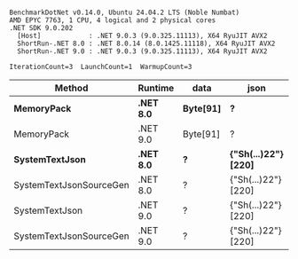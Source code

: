 ```

BenchmarkDotNet v0.14.0, Ubuntu 24.04.2 LTS (Noble Numbat)
AMD EPYC 7763, 1 CPU, 4 logical and 2 physical cores
.NET SDK 9.0.202
  [Host]            : .NET 9.0.3 (9.0.325.11113), X64 RyuJIT AVX2
  ShortRun-.NET 8.0 : .NET 8.0.14 (8.0.1425.11118), X64 RyuJIT AVX2
  ShortRun-.NET 9.0 : .NET 9.0.3 (9.0.325.11113), X64 RyuJIT AVX2

IterationCount=3  LaunchCount=1  WarmupCount=3  

```
| Method                  | Runtime  | data     | json                | Mean        | Error      | StdDev   | Min         | Max         | Gen0   | Allocated |
|------------------------ |--------- |--------- |-------------------- |------------:|-----------:|---------:|------------:|------------:|-------:|----------:|
| **MemoryPack**              | **.NET 8.0** | **Byte[91]** | **?**                   |    **74.32 ns** |  **23.977 ns** | **1.314 ns** |    **72.88 ns** |    **75.46 ns** | **0.0100** |     **168 B** |
| MemoryPack              | .NET 9.0 | Byte[91] | ?                   |    66.05 ns |   4.271 ns | 0.234 ns |    65.86 ns |    66.31 ns | 0.0100 |     168 B |
| **SystemTextJson**          | **.NET 8.0** | **?**        | **{&quot;Sh(...)22&quot;} [220]** | **1,194.10 ns** |  **23.269 ns** | **1.275 ns** | **1,192.73 ns** | **1,195.25 ns** | **0.0095** |     **168 B** |
| SystemTextJsonSourceGen | .NET 8.0 | ?        | {&quot;Sh(...)22&quot;} [220] | 1,157.28 ns |  53.010 ns | 2.906 ns | 1,155.15 ns | 1,160.59 ns | 0.0095 |     168 B |
| SystemTextJson          | .NET 9.0 | ?        | {&quot;Sh(...)22&quot;} [220] | 1,162.20 ns | 138.001 ns | 7.564 ns | 1,153.82 ns | 1,168.53 ns | 0.0095 |     168 B |
| SystemTextJsonSourceGen | .NET 9.0 | ?        | {&quot;Sh(...)22&quot;} [220] | 1,100.05 ns |   3.662 ns | 0.201 ns | 1,099.92 ns | 1,100.28 ns | 0.0095 |     168 B |
